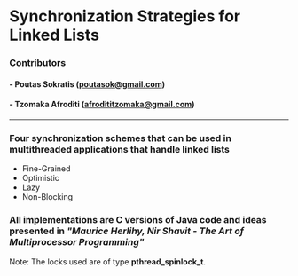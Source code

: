# Synchronization Strategies for Linked Lists 

### Contributors
#### - Poutas Sokratis (poutasok@gmail.com)
#### - Tzomaka Afroditi (afrodititzomaka@gmail.com)

---

### Four synchronization schemes that can be used in multithreaded applications that handle linked lists

- Fine-Grained
- Optimistic 
- Lazy
- Non-Blocking

### All implementations are C versions of Java code and ideas presented in  *"Maurice Herlihy, Nir Shavit - The Art of Multiprocessor Programming"*

Note: The locks used are of type **pthread_spinlock_t**.